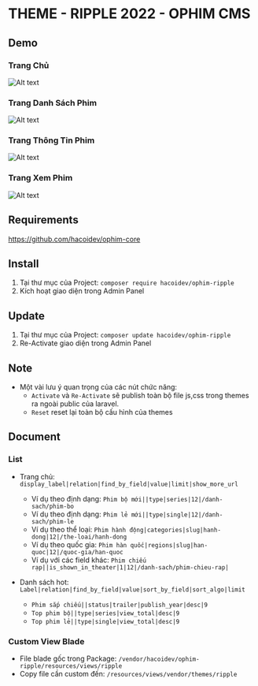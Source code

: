 # THEME - RIPPLE 2022 - OPHIM CMS

## Demo

### Trang Chủ
![Alt text](https://i.ibb.co/M2SMFwf/RIPPLE-INDEX.png "Home Page")

### Trang Danh Sách Phim
![Alt text](https://i.ibb.co/6JwS6hy/RIPPLE-CATALOG.png "Catalog Page")

### Trang Thông Tin Phim
![Alt text](https://i.ibb.co/2h0FjyQ/RIPPLE-SINGLE.png "Single Page")

### Trang Xem Phim
![Alt text](https://i.ibb.co/dD00qPG/RIPPLE-EPISODE.png "Episode Page")


## Requirements
https://github.com/hacoidev/ophim-core

## Install
1. Tại thư mục của Project: `composer require hacoidev/ophim-ripple`
2. Kích hoạt giao diện trong Admin Panel

## Update
1. Tại thư mục của Project: `composer update hacoidev/ophim-ripple`
2. Re-Activate giao diện trong Admin Panel

## Note
- Một vài lưu ý quan trọng của các nút chức năng:
    + `Activate` và `Re-Activate` sẽ publish toàn bộ file js,css trong themes ra ngoài public của laravel.
    + `Reset` reset lại toàn bộ cấu hình của themes

## Document
### List
- Trang chủ: `display_label|relation|find_by_field|value|limit|show_more_url`
    + Ví dụ theo định dạng: `Phim bộ mới||type|series|12|/danh-sach/phim-bo`
    + Ví dụ theo định dạng: `Phim lẻ mới||type|single|12|/danh-sach/phim-le`
    + Ví dụ theo thể loại: `Phim hành động|categories|slug|hanh-dong|12|/the-loai/hanh-dong`
    + Ví dụ theo quốc gia: `Phim hàn quốc|regions|slug|han-quoc|12|/quoc-gia/han-quoc`
    + Ví dụ với các field khác: `Phim chiếu rạp||is_shown_in_theater|1|12|/danh-sach/phim-chieu-rap|`

- Danh sách hot: `Label|relation|find_by_field|value|sort_by_field|sort_algo|limit`
    + `Phim sắp chiếu||status|trailer|publish_year|desc|9`
    + `Top phim bộ||type|series|view_total|desc|9`
    + `Top phim lẻ||type|single|view_total|desc|9`

### Custom View Blade
- File blade gốc trong Package: `/vendor/hacoidev/ophim-ripple/resources/views/ripple`
- Copy file cần custom đến: `/resources/views/vendor/themes/ripple`
